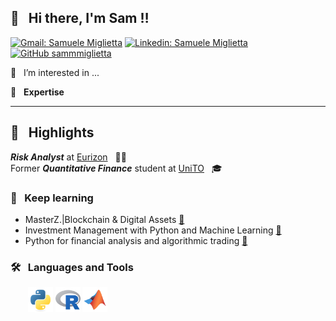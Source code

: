 ## 👋  &nbsp; Hi there, I'm Sam :bangbang:

[![Gmail: Samuele Miglietta](https://img.shields.io/badge/Gmail-D14836?style=flat-square&logo=gmail&logoColor=white&link=samuelemiglietta@gmail.com)](mailto:samuelemiglietta@gmail.com)
[![Linkedin: Samuele Miglietta](https://img.shields.io/badge/-LinkedIn-blue?style=flat-square&logo=Linkedin&logoColor=white&link=https://www.linkedin.com/in/samuele-miglietta/)](https://www.linkedin.com/in/samuele-miglietta/)
[![GitHub sammmiglietta](https://img.shields.io/github/followers/sammmiglietta?label=follow&style=social)](https://github.com/sammmiglietta)
<img src="https://komarev.com/ghpvc/?username=sammmiglietta&style=flat-square&color=blue" alt=""/>


👀 &nbsp; I’m interested in ...

:telescope: &nbsp; **Expertise**

---

## :flashlight: &nbsp; Highlights	

***Risk Analyst*** at [Eurizon](https://www.eurizoncapital.com/) &nbsp; :man_technologist:
</br>
Former ***Quantitative Finance*** student at [UniTO](https://www.unito.it/) &nbsp; :mortar_board:

### :seedling: &nbsp; Keep learning
* MasterZ.|Blockchain & Digital Assets [:memo:](https://opensea.io/assets/matic/0x2953399124f0cbb46d2cbacd8a89cf0599974963/37912846989437473799933213870497165215501391704981195481847523055433347497985/)
* Investment Management with Python and Machine Learning [:memo:](https://www.coursera.org/account/accomplishments/specialization/certificate/9H5KKS2P7LDF)
* Python for financial analysis and algorithmic trading [:memo:](https://www.udemy.com/certificate/UC-JIK0R4XN/)

### :hammer_and_wrench: &nbsp; Languages and Tools

&nbsp;&nbsp;&nbsp;&nbsp;&nbsp;&nbsp;
<code><img height="40" src="https://github.com/devicons/devicon/blob/master/icons/python/python-original.svg"></code>
<code><img height="40" src="https://github.com/devicons/devicon/blob/master/icons/r/r-original.svg"></code>
<code><img height="40" src="https://github.com/devicons/devicon/blob/master/icons/matlab/matlab-original.svg"></code>

